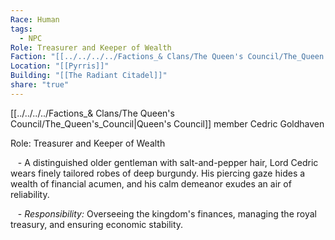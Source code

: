 ```yaml
---
Race: Human
tags:
  - NPC
Role: Treasurer and Keeper of Wealth
Faction: "[[../../../../Factions_& Clans/The Queen's Council/The_Queen's_Council|Queen's Council]]"
Location: "[[Pyrris]]"
Building: "[[The Radiant Citadel]]"
share: "true"
---
```


[[../../../../Factions_& Clans/The Queen's Council/The_Queen's_Council|Queen's Council]] member Cedric Goldhaven

Role: Treasurer and Keeper of Wealth

   - A distinguished older gentleman with salt-and-pepper hair, Lord Cedric wears finely tailored robes of deep burgundy. His piercing gaze hides a wealth of financial acumen, and his calm demeanor exudes an air of reliability.

   - *Responsibility:* Overseeing the kingdom's finances, managing the royal treasury, and ensuring economic stability.